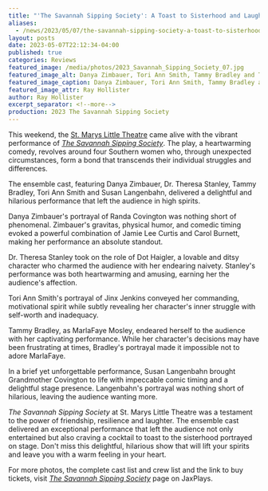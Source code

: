 ```yaml
---
title: "'The Savannah Sipping Society': A Toast to Sisterhood and Laughter at St. Marys Little Theatre"
aliases: 
  - /news/2023/05/07/the-savannah-sipping-society-a-toast-to-sisterhood-and-laughter-at-st.-marys-little-theatre/
layout: posts
date: 2023-05-07T22:12:34-04:00
published: true
categories: Reviews
featured_image: /media/photos/2023_Savannah_Sipping_Society_07.jpg
featured_image_alt: Danya Zimbauer, Tori Ann Smith, Tammy Bradley and Theresa Stanley (left to right)
featured_image_caption: Danya Zimbauer, Tori Ann Smith, Tammy Bradley and Theresa Stanley (left to right)
featured_image_attr: Ray Hollister
author: Ray Hollister
excerpt_separator: <!--more-->
production: 2023 The Savannah Sipping Society
---
```

This weekend, the [St. Marys Little Theatre](/theatres/st-marys-little-theatre) came alive with the vibrant performance of [*The Savannah Sipping Society*](/productions/2023-the-savannah-sipping-society/). The play, a heartwarming comedy, revolves around four Southern women who, through unexpected circumstances, form a bond that transcends their individual struggles and differences.
<!--more-->
The ensemble cast, featuring Danya Zimbauer, Dr. Theresa Stanley, Tammy Bradley, Tori Ann Smith and Susan Langenbahn, delivered a delightful and hilarious performance that left the audience in high spirits.

Danya Zimbauer's portrayal of Randa Covington was nothing short of phenomenal. Zimbauer's gravitas, physical humor, and comedic timing evoked a powerful combination of Jamie Lee Curtis and Carol Burnett, making her performance an absolute standout.

Dr. Theresa Stanley took on the role of Dot Haigler, a lovable and ditsy character who charmed the audience with her endearing naivety. Stanley's performance was both heartwarming and amusing, earning her the audience's affection.

Tori Ann Smith's portrayal of Jinx Jenkins conveyed her commanding, motivational spirit while subtly revealing her character's inner struggle with self-worth and inadequacy.

Tammy Bradley, as MarlaFaye Mosley, endeared herself to the audience with her captivating performance. While her character's decisions may have been frustrating at times, Bradley's portrayal made it impossible not to adore MarlaFaye.

In a brief yet unforgettable performance, Susan Langenbahn brought Grandmother Covington to life with impeccable comic timing and a delightful stage presence. Langenbahn's portrayal was nothing short of hilarious, leaving the audience wanting more.

*The Savannah Sipping Society* at St. Marys Little Theatre was a testament to the power of friendship, resilience and laughter. The ensemble cast delivered an exceptional performance that left the audience not only entertained but also craving a cocktail to toast to the sisterhood portrayed on stage. Don't miss this delightful, hilarious show that will lift your spirits and leave you with a warm feeling in your heart.

For more photos, the complete cast list and crew list and the link to buy tickets, visit [*The Savannah Sipping Society*](/productions/2023-the-savannah-sipping-society/) page on JaxPlays. 